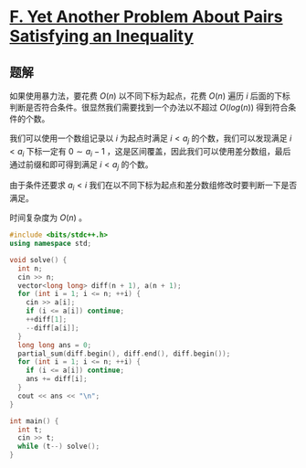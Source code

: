 # [F. Yet Another Problem About Pairs Satisfying an Inequality](https://codeforces.com/problemset/problem/1703/F)

## 题解
如果使用暴力法，要花费 $O(n)$ 以不同下标为起点，花费 $O(n)$ 遍历 $i$ 后面的下标判断是否符合条件。很显然我们需要找到一个办法以不超过 $O(log(n))$ 得到符合条件的个数。

我们可以使用一个数组记录以 $i$ 为起点时满足 $i < a_j$ 的个数，我们可以发现满足 $i < a_i$ 下标一定有 $0 \sim a_i - 1$ ，这是区间覆盖，因此我们可以使用差分数组，最后通过前缀和即可得到满足 $i < a_j$ 的个数。

由于条件还要求 $a_i < i$ 我们在以不同下标为起点和差分数组修改时要判断一下是否满足。

时间复杂度为 $O(n)$ 。

```cpp
#include <bits/stdc++.h>
using namespace std;

void solve() {
  int n;
  cin >> n;
  vector<long long> diff(n + 1), a(n + 1);
  for (int i = 1; i <= n; ++i) {
    cin >> a[i];
    if (i <= a[i]) continue;
    ++diff[1];
    --diff[a[i]];
  }
  long long ans = 0;
  partial_sum(diff.begin(), diff.end(), diff.begin());
  for (int i = 1; i <= n; ++i) {
    if (i <= a[i]) continue;
    ans += diff[i];
  }
  cout << ans << "\n";
}

int main() {
  int t;
  cin >> t;
  while (t--) solve();
}
```

